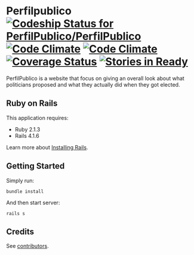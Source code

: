 Perfilpublico [ ![Codeship Status for PerfilPublico/PerfilPublico](https://codeship.io/projects/4c5968c0-4067-0132-2454-56a82d25c0eb/status)](https://codeship.io/projects/43868) [![Code Climate](https://codeclimate.com/github/PerfilPublico/PerfilPublico/badges/gpa.svg)](https://codeclimate.com/github/PerfilPublico/PerfilPublico) [![Code Climate](https://codeclimate.com/github/PerfilPublico/PerfilPublico/badges/gpa.svg)](https://codeclimate.com/github/PerfilPublico/PerfilPublico) [![Coverage Status](https://coveralls.io/repos/PerfilPublico/PerfilPublico/badge.png)](https://coveralls.io/r/PerfilPublico/PerfilPublico) [![Stories in Ready](https://badge.waffle.io/PerfilPublico/PerfilPublico.png?label=ready&title=Ready)](https://waffle.io/PerfilPublico/PerfilPublico)
================

PerfilPublico is a website that focus on giving an overall look about what politicians proposed and what they actually did when they got elected.

Ruby on Rails
-------------

This application requires:

- Ruby 2.1.3
- Rails 4.1.6

Learn more about [Installing Rails](http://railsapps.github.io/installing-rails.html).

Getting Started
---------------

Simply run:

```
bundle install
```

And then start server:

```
rails s
```

Credits
-------

See [contributors](https://github.com/PerfilPublico/PerfilPublico/graphs/contributors).
